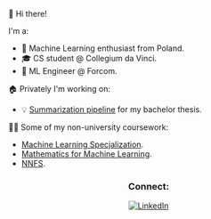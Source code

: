 👋 Hi there!

I'm a:
- 🤖 Machine Learning enthusiast from Poland.
- 🎓 CS student @ Collegium da Vinci.
- 🔨 ML Engineer @ Forcom.

🏠 Privately I'm working on:
- 💡 [Summarization pipeline](https://github.com/Bartoliinii/short_and_sweet) for my bachelor thesis.

🧑‍💻 Some of my non-university coursework:
- [Machine Learning Specjalization](https://www.coursera.org/specializations/machine-learning-introduction).
- [Mathematics for Machine Learning](https://www.coursera.org/specializations/mathematics-machine-learning).
- [NNFS](https://nnfs.io/).


<div align="center">
  <h3>Connect:</h3>
  <a href="https://www.linkedin.com/in/bartosz-jaroslaw-pietrzak" target="_blank">
    <img src="https://img.shields.io/badge/Connect%20on%20LinkedIn-🔗-blue?style=flat-square" alt="LinkedIn" />
  </a>
</div>
 
